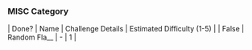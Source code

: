 ### MISC Category

| Done? | Name | Challenge Details | Estimated Difficulty (1-5) |
| False | Random Fla__ | - | 1 |